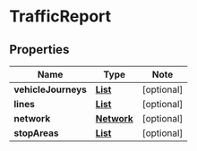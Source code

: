 # TrafficReport

## Properties

Name | Type | Note
---- | ---- | ----
**vehicleJourneys** | [**List<VehicleJourney>**](VehicleJourney.md) | [optional] 
**lines** | [**List<Line>**](Line.md) | [optional] 
**network** | [**Network**](Network.md) | [optional] 
**stopAreas** | [**List<StopArea>**](StopArea.md) | [optional] 

